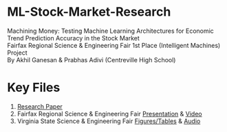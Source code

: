 # ML-Stock-Market-Research
Machining Money: Testing Machine Learning Architectures for Economic Trend Prediction Accuracy in the Stock Market \
Fairfax Regional Science & Engineering Fair 1st Place (Intelligent Machines) Project \
By Akhil Ganesan & Prabhas Adivi (Centreville High School)

# Key Files
1. [Research Paper](https://github.com/Strker74/ML-Stock-Market-Research/blob/main/FSEF/Research%20Paper.pdf)
2. Fairfax Regional Science & Engineering Fair [Presentation](https://github.com/Strker74/ML-Stock-Market-Research/blob/main/FSEF/Video%20Presentation.pdf) & [Video](https://drive.google.com/file/d/1QWAlPZc9hfA9ENMiDdM9XZS0VEU1zF3p/view?usp=sharing)
3. Virginia State Science & Engineering Fair [Figures/Tables](https://github.com/Strker74/ML-Stock-Market-Research/blob/main/VSSEF/Figures%20%26%20Tables.pdf) & [Audio](https://drive.google.com/file/d/1LZ5dfRK-eIF0VPyVElYhoteqNA7iJdcb/view?usp=sharing)
